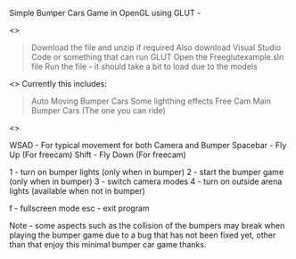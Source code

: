Simple Bumper Cars Game in OpenGL using GLUT - 

<<Starting instructions>>
> Download the file and unzip if required
> Also download Visual Studio Code or something that can run GLUT
> Open the Freeglutexample.sln file 
> Run the file - it should take a bit to load due to the models

<<Bumper Info>>
Currently this includes:

>Auto Moving Bumper Cars
>Some lighthing effects
>Free Cam
>Main Bumper Cars (The one you can ride)

<<Controls>>

WSAD - For typical movement for both Camera and Bumper
Spacebar - Fly Up (For freecam)
Shift - Fly Down (For freecam)

1 - turn on bumper lights (only when in bumper)
2 - start the bumper game (only when in bumper)
3 - switch camera modes
4 - turn on outside arena lights (available when not in bumper)

f - fullscreen mode
esc - exit program

Note - some aspects such as the collision of the bumpers may break when playing the bumper game due to a bug that has not been fixed yet, other than that enjoy this minimal bumper car game thanks.




